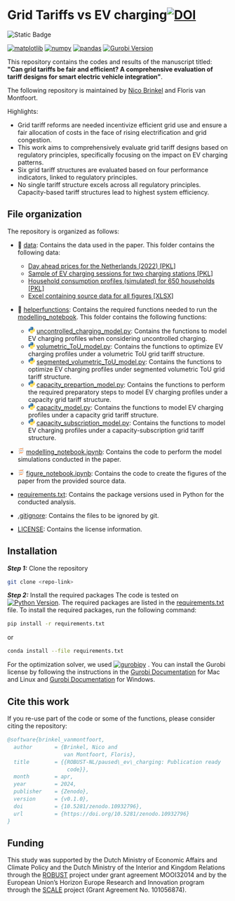 
# Grid Tariffs vs EV charging[![DOI](https://zenodo.org/badge/776002789.svg)](https://zenodo.org/doi/10.5281/zenodo.10932795)

![Static Badge](https://img.shields.io/badge/MADE_WITH-PYTHON_-orange?style=for-the-badge)

[![matplotlib](https://img.shields.io/badge/matplotlib-3.9.2-blue.svg)](https://pypi.org/project/matplotlib/3.9.2/)
[![numpy](https://img.shields.io/badge/numpy-2.2.5-blue.svg)](https://pypi.org/project/numpy/2.2.5/)
[![pandas](https://img.shields.io/badge/pandas-2.2.3-blue.svg)](https://pypi.org/project/pandas/2.2.3/)
[![Gurobi Version](https://img.shields.io/badge/Gurobi-12.0.1-blue.svg)](https://www.gurobi.com/)

This repository contains the codes and results of the manuscript titled: **"Can grid tariffs be fair and efficient? A comprehensive evaluation of tariff designs for smart electric vehicle integration"**.

The following repository is maintained by [Nico Brinkel](https://github.com/nicobrinkel) and Floris van Montfoort.

Highlights:

- Grid tariff reforms are needed incentivize efficient grid use and ensure a fair allocation of costs in the face of rising electrification and grid congestion.<br>
- This work aims to comprehensively evaluate grid tariff designs based on regulatory principles, specifically focusing on the impact on EV charging patterns.<br>
- Six grid tariff structures are evaluated based on four performance indicators, linked to regulatory principles.<br>
- No single tariff structure excels across all regulatory principles. Capacity-based tariff structures lead to highest system efficiency.

## File organization

The repository is organized as follows:

- 📁 [data](data/): Contains the data used in the paper. This folder contains the following data:
    - [Day ahead prices for the Netherlands (2022) [PKL]](data/day_ahead_market_prices_NL.pkl) 
    - [Sample of EV charging sessions for two charging stations [PKL]](data/charging_session_data_sample.pkl) 
    - [Household consumption profiles (simulated) for 650 households [PKL]](data/household_profiles.pkl) 
    - [Excel containing source data for all figures [XLSX]](<data/source data.xlsx>)

- 📁 [helperfunctions](helperfunctions/): Contains the required functions needed to run the [modelling_notebook](main.ipynb). This folder contains the following functions:
    - <img src="python_logo.png" alt="python logo" width="15" height="15"> [uncontrolled_charging_model.py](helperfunctions/uncontrolled_charging_model.py): Contains the functions to model EV charging profiles when considering uncontrolled charging.
    - <img src="python_logo.png" alt="python logo" width="15" height="15"> [volumetric_ToU_model.py](helperfunctions/volumetric_ToU_model.py): Contains the functions to optimize EV charging profiles under a volumetric ToU grid tariff structure.
    - <img src="python_logo.png" alt="python logo" width="15" height="15"> [segmented_volumetric_ToU_model.py](helperfunctions/segmented_volumetric_ToU_model.py): Contains the functions to optimize EV charging profiles under segmented volumetric ToU grid tariff structure.
    - <img src="python_logo.png" alt="python logo" width="15" height="15"> [capacity_prepartion_model.py](helperfunctions/capacity_prepartion_model.py): Contains the functions to perform the required preparatory steps to model EV charging profiles under a capacity grid tariff structure.
    - <img src="python_logo.png" alt="python logo" width="15" height="15"> [capacity_model.py](helperfunctions/capacity_model.py): Contains the functions to model EV charging profiles under a capacity grid tariff structure.
    - <img src="python_logo.png" alt="python logo" width="15" height="15"> [capacity_subscription_model.py](helperfunctions/capacity_subscription_model.py): Contains the functions to model EV charging profiles under a capacity-subscription grid tariff structure.
    

- <img src="Jupyter_logo.png" alt="python logo" width="15" height="15"> [modelling_notebook.ipynb](modelling_notebook.ipynb): Contains the code to perform the model simulations conducted in the paper.
- <img src="Jupyter_logo.png" alt="python logo" width="15" height="15"> [figure_notebook.ipynb](figure_notebook.ipynb): Contains the code to create the figures of the paper from the provided source data.

- [requirements.txt](.requirements.txt): Contains the package versions used in Python for the conducted analysis.
- [.gitignore](.gitignore): Contains the files to be ignored by git.
- [LICENSE](LICENSE): Contains the license information.


## Installation

***Step 1:*** Clone the repository

```bash
git clone <repo-link>
```

***Step 2:*** Install the required packages
The code is tested on [![Python Version](https://img.shields.io/badge/Python-3.10.13-blue.svg)](https://www.python.org/downloads/release/python-3812/). The required packages are listed in the [requirements.txt](requirements.txt) file. To install the required packages, run the following command:

```bash
pip install -r requirements.txt
```

or

```bash
conda install --file requirements.txt
```

For the optimization solver, we used [![gurobipy](https://img.shields.io/badge/gurobipy-11.0.1-blue.svg)](https://www.gurobi.com/)
. You can install the Gurobi license by following the instructions in the [Gurobi Documentation](https://www.gurobi.com/documentation/10.0/quickstart_mac/installing_the_anaconda_py.html) for Mac and Linux and [Gurobi Documentation](https://www.gurobi.com/documentation/10.0/quickstart_windows/installing_the_anaconda_py.html) for Windows.

## Cite this work

If you re-use part of the code or some of the functions, please consider citing the repository:

```bibtex
@software{brinkel_vanmontfoort,
  author       = {Brinkel, Nico and
                  van Montfoort, Floris},
  title        = {{ROBUST-NL/paused\_ev\_charging: Publication ready 
                   code}},
  month        = apr,
  year         = 2024,
  publisher    = {Zenodo},
  version      = {v0.1.0},
  doi          = {10.5281/zenodo.10932796},
  url          = {https://doi.org/10.5281/zenodo.10932796}
}
```

## Funding

This study was supported by the Dutch Ministry of Economic Affairs and Climate Policy and the Dutch Ministry of the Interior and Kingdom Relations through the [ROBUST](https://tki-robust.nl/) project under grant agreement MOOI32014 and by the European Union’s Horizon Europe Research and Innovation program through the [SCALE](https://scale-horizon.eu/) project (Grant Agreement No. 101056874).


